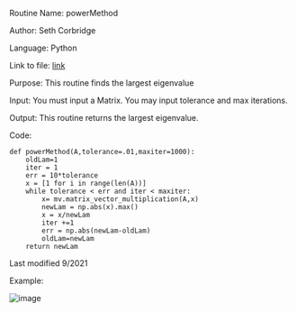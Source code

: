 Routine Name: powerMethod

Author: Seth Corbridge

Language: Python

Link to file: [link](https://github.com/SethCorb/math4610/blob/79f166f140753e09e5b14eb2a1cec61b6a701e1d/software/tasksheet10.py)

Purpose: This routine finds the largest eigenvalue 

Input: You must input a Matrix. You may input tolerance and max iterations.

Output: This routine returns the largest eigenvalue.

Code:
```
def powerMethod(A,tolerance=.01,maxiter=1000):
    oldLam=1
    iter = 1
    err = 10*tolerance
    x = [1 for i in range(len(A))]
    while tolerance < err and iter < maxiter:
        x= mv.matrix_vector_multiplication(A,x)
        newLam = np.abs(x).max()
        x = x/newLam
        iter +=1
        err = np.abs(newLam-oldLam)
        oldLam=newLam
    return newLam
```
Last modified 9/2021

Example:

![image](https://user-images.githubusercontent.com/89805209/146589145-3d72cd31-154f-44c7-a3f8-7b82e16f0ac5.png)
